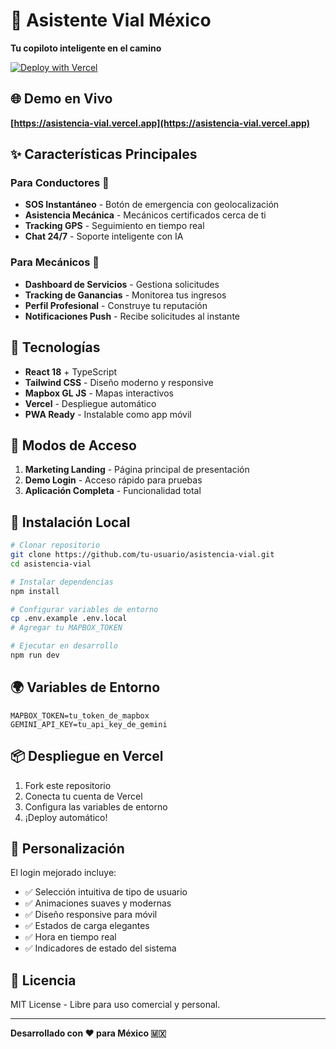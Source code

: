 # 🚗 Asistente Vial México

**Tu copiloto inteligente en el camino**

[![Deploy with Vercel](https://vercel.com/button)](https://vercel.com/new/clone?repository-url=https://github.com/tu-usuario/asistencia-vial)

## 🌐 Demo en Vivo

**[https://asistencia-vial.vercel.app](https://asistencia-vial.vercel.app)**

## ✨ Características Principales

### Para Conductores 🚗
- **SOS Instantáneo** - Botón de emergencia con geolocalización
- **Asistencia Mecánica** - Mecánicos certificados cerca de ti
- **Tracking GPS** - Seguimiento en tiempo real
- **Chat 24/7** - Soporte inteligente con IA

### Para Mecánicos 🔧
- **Dashboard de Servicios** - Gestiona solicitudes
- **Tracking de Ganancias** - Monitorea tus ingresos
- **Perfil Profesional** - Construye tu reputación
- **Notificaciones Push** - Recibe solicitudes al instante

## 🚀 Tecnologías

- **React 18** + TypeScript
- **Tailwind CSS** - Diseño moderno y responsive
- **Mapbox GL JS** - Mapas interactivos
- **Vercel** - Despliegue automático
- **PWA Ready** - Instalable como app móvil

## 🎯 Modos de Acceso

1. **Marketing Landing** - Página principal de presentación
2. **Demo Login** - Acceso rápido para pruebas
3. **Aplicación Completa** - Funcionalidad total

## 📱 Instalación Local

```bash
# Clonar repositorio
git clone https://github.com/tu-usuario/asistencia-vial.git
cd asistencia-vial

# Instalar dependencias
npm install

# Configurar variables de entorno
cp .env.example .env.local
# Agregar tu MAPBOX_TOKEN

# Ejecutar en desarrollo
npm run dev
```

## 🌍 Variables de Entorno

```env
MAPBOX_TOKEN=tu_token_de_mapbox
GEMINI_API_KEY=tu_api_key_de_gemini
```

## 📦 Despliegue en Vercel

1. Fork este repositorio
2. Conecta tu cuenta de Vercel
3. Configura las variables de entorno
4. ¡Deploy automático!

## 🎨 Personalización

El login mejorado incluye:
- ✅ Selección intuitiva de tipo de usuario
- ✅ Animaciones suaves y modernas
- ✅ Diseño responsive para móvil
- ✅ Estados de carga elegantes
- ✅ Hora en tiempo real
- ✅ Indicadores de estado del sistema

## 📄 Licencia

MIT License - Libre para uso comercial y personal.

---

**Desarrollado con ❤️ para México 🇲🇽**